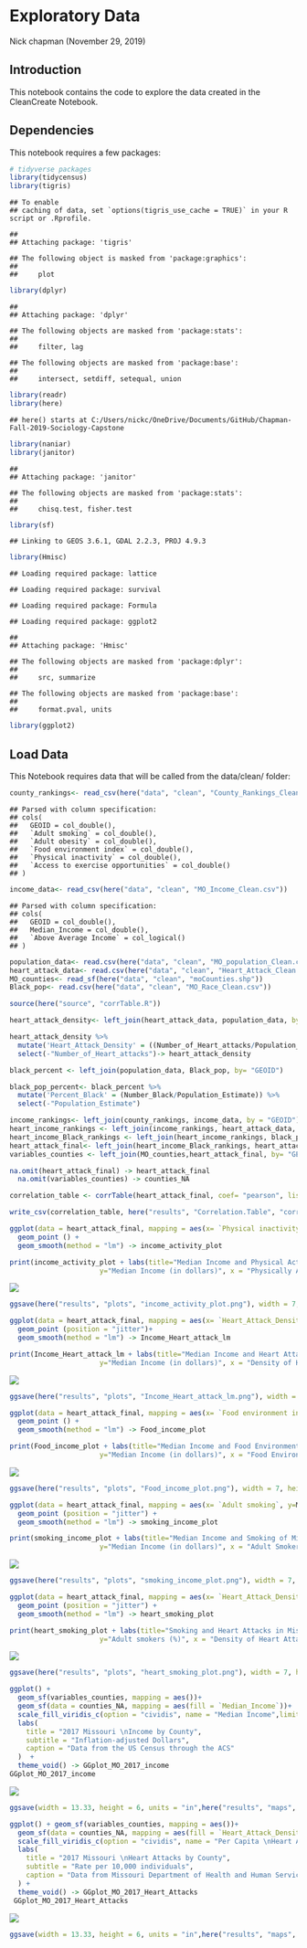Exploratory Data
================
Nick chapman
(November 29, 2019)

## Introduction

This notebook contains the code to explore the data created in the
CleanCreate Notebook.

## Dependencies

This notebook requires a few packages:

``` r
# tidyverse packages
library(tidycensus)
library(tigris)
```

    ## To enable 
    ## caching of data, set `options(tigris_use_cache = TRUE)` in your R script or .Rprofile.

    ## 
    ## Attaching package: 'tigris'

    ## The following object is masked from 'package:graphics':
    ## 
    ##     plot

``` r
library(dplyr)
```

    ## 
    ## Attaching package: 'dplyr'

    ## The following objects are masked from 'package:stats':
    ## 
    ##     filter, lag

    ## The following objects are masked from 'package:base':
    ## 
    ##     intersect, setdiff, setequal, union

``` r
library(readr)
library(here)
```

    ## here() starts at C:/Users/nickc/OneDrive/Documents/GitHub/Chapman-Fall-2019-Sociology-Capstone

``` r
library(naniar)
library(janitor)
```

    ## 
    ## Attaching package: 'janitor'

    ## The following objects are masked from 'package:stats':
    ## 
    ##     chisq.test, fisher.test

``` r
library(sf)
```

    ## Linking to GEOS 3.6.1, GDAL 2.2.3, PROJ 4.9.3

``` r
library(Hmisc)
```

    ## Loading required package: lattice

    ## Loading required package: survival

    ## Loading required package: Formula

    ## Loading required package: ggplot2

    ## 
    ## Attaching package: 'Hmisc'

    ## The following objects are masked from 'package:dplyr':
    ## 
    ##     src, summarize

    ## The following objects are masked from 'package:base':
    ## 
    ##     format.pval, units

``` r
library(ggplot2)
```

## Load Data

This Notebook requires data that will be called from the data/clean/
folder:

``` r
county_rankings<- read_csv(here("data", "clean", "County_Rankings_Clean.csv"))
```

    ## Parsed with column specification:
    ## cols(
    ##   GEOID = col_double(),
    ##   `Adult smoking` = col_double(),
    ##   `Adult obesity` = col_double(),
    ##   `Food environment index` = col_double(),
    ##   `Physical inactivity` = col_double(),
    ##   `Access to exercise opportunities` = col_double()
    ## )

``` r
income_data<- read_csv(here("data", "clean", "MO_Income_Clean.csv"))
```

    ## Parsed with column specification:
    ## cols(
    ##   GEOID = col_double(),
    ##   Median_Income = col_double(),
    ##   `Above Average Income` = col_logical()
    ## )

``` r
population_data<- read.csv(here("data", "clean", "MO_population_Clean.csv"))
heart_attack_data<- read.csv(here("data", "clean", "Heart_Attack_Clean.csv"))
MO_counties<- read_sf(here("data", "clean", "moCounties.shp"))
Black_pop<- read.csv(here("data", "clean", "MO_Race_Clean.csv"))
```

``` r
source(here("source", "corrTable.R"))
```

``` r
heart_attack_density<- left_join(heart_attack_data, population_data, by = "GEOID")
```

``` r
heart_attack_density %>%
  mutate('Heart_Attack_Density' = ((Number_of_Heart_attacks/Population_Estimate) * 10000)) %>%
  select(-"Number_of_Heart_attacks")-> heart_attack_density
```

``` r
black_percent <- left_join(population_data, Black_pop, by= "GEOID")

black_pop_percent<- black_percent %>%
  mutate('Percent_Black' = (Number_Black/Population_Estimate)) %>%
  select(-"Population_Estimate")
```

``` r
income_rankings<- left_join(county_rankings, income_data, by = "GEOID")
heart_income_rankings <- left_join(income_rankings, heart_attack_data, by = "GEOID")
heart_income_Black_rankings <- left_join(heart_income_rankings, black_pop_percent,by = "GEOID")
heart_attack_final<- left_join(heart_income_Black_rankings, heart_attack_density, by = "GEOID")
variables_counties <- left_join(MO_counties,heart_attack_final, by= "GEOID")
```

``` r
na.omit(heart_attack_final) -> heart_attack_final 
  na.omit(variables_counties) -> counties_NA
```

``` r
correlation_table <- corrTable(heart_attack_final, coef= "pearson", listwise = TRUE, round = 3, pStar = T, `Adult smoking`, `Adult obesity`, `Food environment index`, `Physical inactivity`,`Access to exercise opportunities`, `Median_Income`, `Percent_Black`, `Heart_Attack_Density`)
```

``` r
write_csv(correlation_table, here("results", "Correlation.Table", "correlation.table.csv"))
```

``` r
ggplot(data = heart_attack_final, mapping = aes(x= `Physical inactivity`, y=Median_Income)) +
  geom_point () +
  geom_smooth(method = "lm") -> income_activity_plot

print(income_activity_plot + labs(title="Median Income and Physical Activity of Missouri Counties",
                      y="Median Income (in dollars)", x = "Physically Active Adults (%)"))
```

![](ExploratoryData_files/figure-gfm/GGplot-income-activity-1.png)<!-- -->

``` r
ggsave(here("results", "plots", "income_activity_plot.png"), width = 7, height = 4, units = "in", dpi = 500)
```

``` r
ggplot(data = heart_attack_final, mapping = aes(x= `Heart_Attack_Density`, y = `Median_Income`)) +
  geom_point (position = "jitter")+
  geom_smooth(method = "lm") -> Income_Heart_attack_lm

print(Income_Heart_attack_lm + labs(title="Median Income and Heart Attack Density of Missouri Counties",
                      y="Median Income (in dollars)", x = "Density of Heart Attacks"))
```

![](ExploratoryData_files/figure-gfm/GGplot-heart_attack_income_lm-1.png)<!-- -->

``` r
ggsave(here("results", "plots", "Income_Heart_attack_lm.png"), width = 7, height = 4, units = "in", dpi = 500)
```

``` r
ggplot(data = heart_attack_final, mapping = aes(x= `Food environment index`, y=Median_Income)) +
  geom_point () +
  geom_smooth(method = "lm") -> Food_income_plot

print(Food_income_plot + labs(title="Median Income and Food Environment of Missouri Counties",
                      y="Median Income (in dollars)", x = "Food Environment Index"))
```

![](ExploratoryData_files/figure-gfm/GGplot-income-food-1.png)<!-- -->

``` r
ggsave(here("results", "plots", "Food_income_plot.png"), width = 7, height = 4, units = "in", dpi = 500)
```

``` r
ggplot(data = heart_attack_final, mapping = aes(x= `Adult smoking`, y=Median_Income)) +
  geom_point (position = "jitter") +
  geom_smooth(method = "lm") -> smoking_income_plot

print(smoking_income_plot + labs(title="Median Income and Smoking of Missouri Counties",
                      y="Median Income (in dollars)", x = "Adult Smokers (%)"))
```

![](ExploratoryData_files/figure-gfm/GGplot-income-smoking-1.png)<!-- -->

``` r
ggsave(here("results", "plots", "smoking_income_plot.png"), width = 7, height = 4, units = "in", dpi = 500)
```

``` r
ggplot(data = heart_attack_final, mapping = aes(x= `Heart_Attack_Density`, y=`Adult smoking`)) +
  geom_point (position = "jitter") +
  geom_smooth(method = "lm") -> heart_smoking_plot

print(heart_smoking_plot + labs(title="Smoking and Heart Attacks in Missouri Counties",
                      y="Adult smokers (%)", x = "Density of Heart Attacks"))
```

![](ExploratoryData_files/figure-gfm/GGplot-heart-smoking-1.png)<!-- -->

``` r
ggsave(here("results", "plots", "heart_smoking_plot.png"), width = 7, height = 4, units = "in", dpi = 500)
```

``` r
ggplot() + 
  geom_sf(variables_counties, mapping = aes())+
  geom_sf(data = counties_NA, mapping = aes(fill = `Median_Income`))+
  scale_fill_viridis_c(option = "cividis", name = "Median Income",limits = c(10000,40000), direction = -1) +
  labs(
    title = "2017 Missouri \nIncome by County",
    subtitle = "Inflation-adjusted Dollars",
    caption = "Data from the US Census through the ACS"
  )  +
  theme_void() -> GGplot_MO_2017_income
GGplot_MO_2017_income
```

![](ExploratoryData_files/figure-gfm/unnamed-chunk-2-1.png)<!-- -->

``` r
ggsave(width = 13.33, height = 6, units = "in",here("results", "maps", "GGplot_MO_income.png"), GGplot_MO_2017_income, dpi = 500)
```

``` r
ggplot() + geom_sf(variables_counties, mapping = aes())+
  geom_sf(data = counties_NA, mapping = aes(fill = `Heart_Attack_Density`))+
  scale_fill_viridis_c(option = "cividis", name = "Per Capita \nHeart Attacks", limits= c(1,80), direction = -1) +
  labs(
    title = "2017 Missouri \nHeart Attacks by County",
    subtitle = "Rate per 10,000 individuals",
    caption = "Data from Missouri Department of Health and Human Services"
  ) +
  theme_void() -> GGplot_MO_2017_Heart_Attacks
 GGplot_MO_2017_Heart_Attacks
```

![](ExploratoryData_files/figure-gfm/unnamed-chunk-4-1.png)<!-- -->

``` r
ggsave(width = 13.33, height = 6, units = "in",here("results", "maps", "GGplot_MO_Heart_Attacks.png"),  GGplot_MO_2017_Heart_Attacks, dpi = 500)
```

